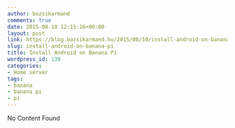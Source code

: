 ```yaml
---
author: bozsikarmand
comments: true
date: 2015-08-10 12:15:16+00:00
layout: post
link: https://blog.bozsikarmand.hu/2015/08/10/install-android-on-banana-pi/
slug: install-android-on-banana-pi
title: Install Android on Banana Pi
wordpress_id: 139
categories:
- Home server
tags:
- banana
- banana pi
- pi
---
```


No Content Found
